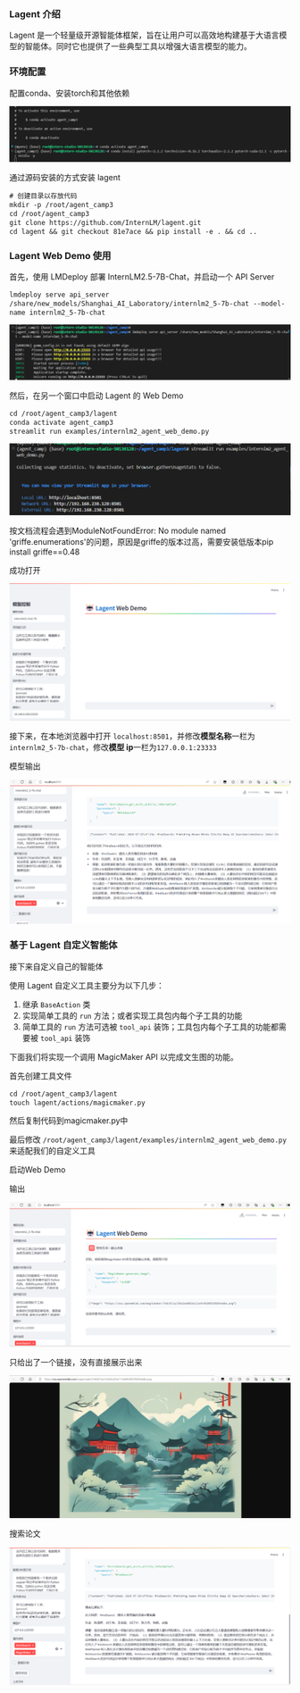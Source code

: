 ### Lagent 介绍

Lagent 是一个轻量级开源智能体框架，旨在让用户可以高效地构建基于大语言模型的智能体。同时它也提供了一些典型工具以增强大语言模型的能力。

### 环境配置

配置conda、安装torch和其他依赖

![image-20240826164152112](assets/image-20240826164152112.png)

通过源码安装的方式安装 lagent

```
# 创建目录以存放代码
mkdir -p /root/agent_camp3
cd /root/agent_camp3
git clone https://github.com/InternLM/lagent.git
cd lagent && git checkout 81e7ace && pip install -e . && cd ..
```

### Lagent Web Demo 使用

首先，使用 LMDeploy 部署 InternLM2.5-7B-Chat，并启动一个 API Server

```
lmdeploy serve api_server /share/new_models/Shanghai_AI_Laboratory/internlm2_5-7b-chat --model-name internlm2_5-7b-chat
```

![QQ_1724664656590](assets/QQ_1724664656590.png)

然后，在另一个窗口中启动 Lagent 的 Web Demo

```
cd /root/agent_camp3/lagent
conda activate agent_camp3
streamlit run examples/internlm2_agent_web_demo.py
```

![QQ_1724672287878](assets/QQ_1724672287878.png)

按文档流程会遇到ModuleNotFoundError: No module named 'griffe.enumerations'的问题，原因是griffe的版本过高，需要安装低版本pip install griffe==0.48

成功打开

![QQ_1724672505391](assets/QQ_1724672505391.png)

接下来，在本地浏览器中打开 `localhost:8501`，并修改**模型名称**一栏为 `internlm2_5-7b-chat`，修改**模型 ip**一栏为`127.0.0.1:23333`

模型输出

![QQ_1724672591024](assets/QQ_1724672591024.png)

### 基于 Lagent 自定义智能体

接下来自定义自己的智能体

使用 Lagent 自定义工具主要分为以下几步：

1. 继承 `BaseAction` 类
2. 实现简单工具的 `run` 方法；或者实现工具包内每个子工具的功能
3. 简单工具的 `run` 方法可选被 `tool_api` 装饰；工具包内每个子工具的功能都需要被 `tool_api` 装饰

下面我们将实现一个调用 MagicMaker API 以完成文生图的功能。

首先创建工具文件

```
cd /root/agent_camp3/lagent
touch lagent/actions/magicmaker.py
```

然后复制代码到magicmaker.py中

最后修改 `/root/agent_camp3/lagent/examples/internlm2_agent_web_demo.py` 来适配我们的自定义工具

启动Web Demo

输出

![QQ_1724672955925](assets/QQ_1724672955925.png)

只给出了一个链接，没有直接展示出来

![QQ_1724673198937](assets/QQ_1724673198937.png)

搜索论文

![QQ_1724673248087](assets/QQ_1724673248087.png)